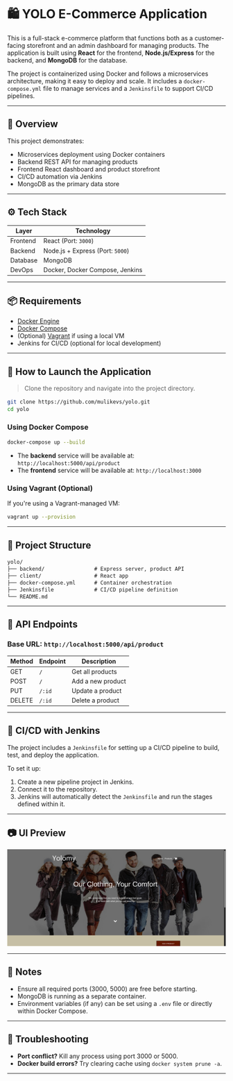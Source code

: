 
# 🛍️ YOLO E-Commerce Application

This is a full-stack e-commerce platform that functions both as a customer-facing storefront and an admin dashboard for managing products. The application is built using **React** for the frontend, **Node.js/Express** for the backend, and **MongoDB** for the database.

The project is containerized using Docker and follows a microservices architecture, making it easy to deploy and scale. It includes a `docker-compose.yml` file to manage services and a `Jenkinsfile` to support CI/CD pipelines.

---

## 🚀 Overview

This project demonstrates:

- Microservices deployment using Docker containers
- Backend REST API for managing products
- Frontend React dashboard and product storefront
- CI/CD automation via Jenkins
- MongoDB as the primary data store

---

## ⚙️ Tech Stack

| Layer      | Technology                       |
|------------|----------------------------------|
| Frontend   | React (Port: `3000`)             |
| Backend    | Node.js + Express (Port: `5000`) |
| Database   | MongoDB                          |
| DevOps     | Docker, Docker Compose, Jenkins  |

---

## 📦 Requirements

- [Docker Engine](https://docs.docker.com/engine/install/)
- [Docker Compose](https://docs.docker.com/compose/)
- (Optional) [Vagrant](https://www.vagrantup.com/) if using a local VM
- Jenkins for CI/CD (optional for local development)

---

## 🚀 How to Launch the Application

> Clone the repository and navigate into the project directory.

```bash
git clone https://github.com/mulikevs/yolo.git
cd yolo
```

### Using Docker Compose

```bash
docker-compose up --build
```

- The **backend** service will be available at: `http://localhost:5000/api/product`
- The **frontend** service will be available at: `http://localhost:3000`

### Using Vagrant (Optional)

If you're using a Vagrant-managed VM:

```bash
vagrant up --provision
```

---

## 📁 Project Structure

```
yolo/
├── backend/                # Express server, product API
├── client/                 # React app
├── docker-compose.yml      # Container orchestration
├── Jenkinsfile             # CI/CD pipeline definition
└── README.md
```

---

## 🧪 API Endpoints

### Base URL: `http://localhost:5000/api/product`

| Method | Endpoint       | Description              |
|--------|----------------|--------------------------|
| GET    | `/`            | Get all products         |
| POST   | `/`            | Add a new product        |
| PUT    | `/:id`         | Update a product         |
| DELETE | `/:id`         | Delete a product         |

---

## 🔧 CI/CD with Jenkins

The project includes a `Jenkinsfile` for setting up a CI/CD pipeline to build, test, and deploy the application.

To set it up:

1. Create a new pipeline project in Jenkins.
2. Connect it to the repository.
3. Jenkins will automatically detect the `Jenkinsfile` and run the stages defined within it.

---

## 📷 UI Preview

![App Preview](preview.png)

---

## 📌 Notes

- Ensure all required ports (3000, 5000) are free before starting.
- MongoDB is running as a separate container.
- Environment variables (if any) can be set using a `.env` file or directly within Docker Compose.

---

## 🧼 Troubleshooting

- **Port conflict?** Kill any process using port 3000 or 5000.
- **Docker build errors?** Try clearing cache using `docker system prune -a`.

---

